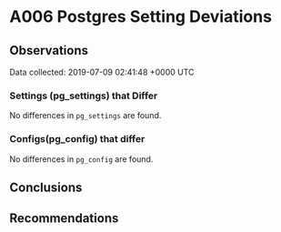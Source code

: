 # A006 Postgres Setting Deviations #

## Observations ##
Data collected: 2019-07-09 02:41:48 +0000 UTC  

### Settings (pg_settings) that Differ ###

No differences in `pg_settings` are found.

### Configs(pg_config) that differ ###

No differences in `pg_config` are found.



## Conclusions ##


## Recommendations ##

